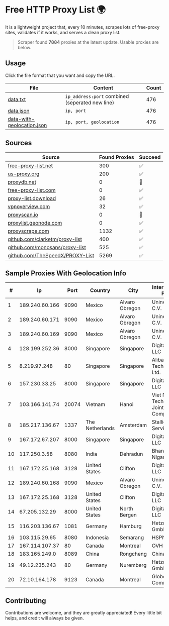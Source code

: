 
# Free HTTP Proxy List 🌍

It is a lightweight project that, every 10 minutes, scrapes lots of free-proxy sites, validates if it works, and serves a clean proxy list.


> Scraper found **7884** proxies at the latest update. Usable proxies are below.

## Usage

Click the file format that you want and copy the URL.


|File|Content|Count|
|----|-------|-----|
|[data.txt](https://raw.githubusercontent.com/themiralay/Proxy-List-World/master/data.txt)|`ip_address:port` combined (seperated new line)|476|
|[data.json](https://raw.githubusercontent.com/themiralay/Proxy-List-World/master/data.json)|`ip, port`|476|
|[data-with-geolocation.json](https://raw.githubusercontent.com/themiralay/Proxy-List-World/master/data-with-geolocation.json)|`ip, port, geolocation`|476|

## Sources

|Source|Found Proxies|Succeed|
|------|-------------|-------|
|[free-proxy-list.net](https://free-proxy-list.net)|300|✅|
|[us-proxy.org](https://www.us-proxy.org)|200|✅|
|[proxydb.net](http://proxydb.net)|0|🚫|
|[free-proxy-list.com](https://free-proxy-list.com/?page=&port=&type%5B%5D=http&type%5B%5D=https&up_time=0&search=Search)|0|✅|
|[proxy-list.download](https://www.proxy-list.download/HTTP)|26|✅|
|[vpnoverview.com](https://vpnoverview.com/privacy/anonymous-browsing/free-proxy-servers)|32|✅|
|[proxyscan.io](https://www.proxyscan.io)|0|🚫|
|[proxylist.geonode.com](https://proxylist.geonode.com/api/proxy-list?limit=300&page=1&sort_by=lastChecked&sort_type=desc&protocols=http,https)|0|✅|
|[proxyscrape.com](https://api.proxyscrape.com/v2/?request=displayproxies&protocol=http&timeout=10000&country=all&ssl=all&anonymity=all)|1132|✅|
|[github.com/clarketm/proxy-list](https://raw.githubusercontent.com/clarketm/proxy-list/master/proxy-list-raw.txt)|400|✅|
|[github.com/monosans/proxy-list](https://raw.githubusercontent.com/monosans/proxy-list/main/proxies/http.txt)|525|✅|
|[github.com/TheSpeedX/PROXY-List](https://raw.githubusercontent.com/TheSpeedX/PROXY-List/master/http.txt)|5269|✅|


## Sample Proxies With Geolocation Info

|#|Ip|Port|Country|City|Internet Service Provider|
|-|--|----|-------|----|-------------------------|
|1|189.240.60.166|9090|Mexico|Alvaro Obregon|Uninet S.A. de C.V.|
|2|189.240.60.171|9090|Mexico|Alvaro Obregon|Uninet S.A. de C.V.|
|3|189.240.60.169|9090|Mexico|Alvaro Obregon|Uninet S.A. de C.V.|
|4|128.199.252.36|8000|Singapore|Singapore|DigitalOcean, LLC|
|5|8.219.97.248|80|Singapore|Singapore|Alibaba (US) Technology Co., Ltd.|
|6|157.230.33.25|8000|Singapore|Singapore|DigitalOcean, LLC|
|7|103.166.141.74|20074|Vietnam|Hanoi|Viet NAM Cloud Technology Joint Stock Company|
|8|185.217.136.67|1337|The Netherlands|Amsterdam|Stallion Network Services Limited|
|9|167.172.67.207|8000|Singapore|Singapore|DigitalOcean, LLC|
|10|117.250.3.58|8080|India|Dehradun|Bharat Sanchar Nigam Ltd|
|11|167.172.25.168|3128|United States|Clifton|DigitalOcean, LLC|
|12|189.240.60.168|9090|Mexico|Alvaro Obregon|Uninet S.A. de C.V.|
|13|167.172.25.168|3128|United States|Clifton|DigitalOcean, LLC|
|14|67.205.132.29|8000|United States|North Bergen|DigitalOcean, LLC|
|15|116.203.136.67|1081|Germany|Hamburg|Hetzner Online GmbH|
|16|103.115.29.65|8080|Indonesia|Semarang|HSPNET|
|17|167.114.107.37|80|Canada|Montreal|OVH SAS|
|18|183.165.249.0|8089|China|Rongcheng|Chinanet|
|19|49.12.235.243|80|Germany|Nuremberg|Hetzner Online GmbH|
|20|72.10.164.178|9123|Canada|Montreal|GloboTech Communications|



## Contributing

Contributions are welcome, and they are greatly appreciated! Every
little bit helps, and credit will always be given.

